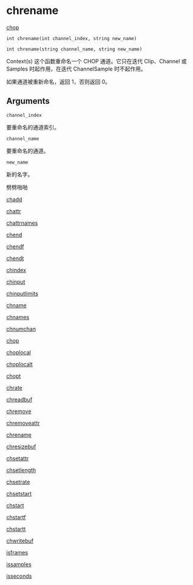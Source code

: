 # chrename

[chop](../contexts/chop.html)

`int chrename(int channel_index, string new_name)`

`int chrename(string channel_name, string new_name)`

Context(s) 这个函数重命名一个 CHOP 通道。它只在迭代 Clip、Channel 或 Samples 时起作用，在迭代 ChannelSample 时不起作用。

如果通道被重新命名，返回 1，否则返回 0。

## Arguments

`channel_index`

要重命名的通道索引。

`channel_name`

要重命名的通道。

`new_name`

新的名字。

劈劈啪啪

[chadd](chadd.html)

[chattr](chattr.html)

[chattrnames](chattrnames.html)

[chend](chend.html)

[chendf](chendf.html)

[chendt](chendt.html)

[chindex](chindex.html)

[chinput](chinput.html)

[chinputlimits](chinputlimits.html)

[chname](chname.html)

[chnames](chnames.html)

[chnumchan](chnumchan.html)

[chop](chop.html)

[choplocal](choplocal.html)

[choplocalt](choplocalt.html)

[chopt](chopt.html)

[chrate](chrate.html)

[chreadbuf](chreadbuf.html)

[chremove](chremove.html)

[chremoveattr](chremoveattr.html)

[chrename](chrename.html)

[chresizebuf](chresizebuf.html)

[chsetattr](chsetattr.html)

[chsetlength](chsetlength.html)

[chsetrate](chsetrate.html)

[chsetstart](chsetstart.html)

[chstart](chstart.html)

[chstartf](chstartf.html)

[chstartt](chstartt.html)

[chwritebuf](chwritebuf.html)

[isframes](isframes.html)

[issamples](issamples.html)

[isseconds](isseconds.html)
